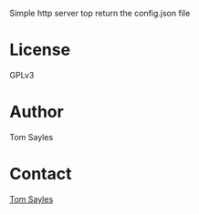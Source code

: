 Simple http server top return the config.json file




# License
GPLv3
# Author
Tom Sayles
# Contact
[Tom Sayles](TSayles@Soot-n-Smoke.com)
